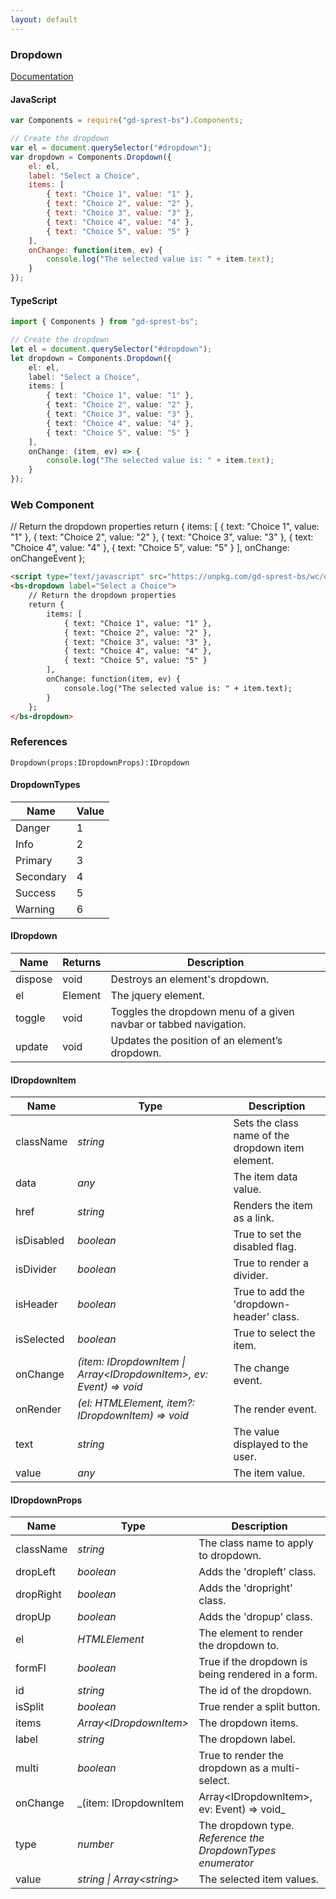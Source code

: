 ```yaml
---
layout: default
---
```


### Dropdown
[Documentation](https://getbootstrap.com/docs/4.1/components/dropdowns)

<div id="dropdownDemo"></div>

#### JavaScript
```js
var Components = require("gd-sprest-bs").Components;

// Create the dropdown
var el = document.querySelector("#dropdown");
var dropdown = Components.Dropdown({
    el: el,
    label: "Select a Choice",
    items: [
        { text: "Choice 1", value: "1" },
        { text: "Choice 2", value: "2" },
        { text: "Choice 3", value: "3" },
        { text: "Choice 4", value: "4" },
        { text: "Choice 5", value: "5" }
    ],
    onChange: function(item, ev) {
        console.log("The selected value is: " + item.text);
    }
});
```

#### TypeScript

```ts
import { Components } from "gd-sprest-bs";

// Create the dropdown
let el = document.querySelector("#dropdown");
let dropdown = Components.Dropdown({
    el: el,
    label: "Select a Choice",
    items: [
        { text: "Choice 1", value: "1" },
        { text: "Choice 2", value: "2" },
        { text: "Choice 3", value: "3" },
        { text: "Choice 4", value: "4" },
        { text: "Choice 5", value: "5" }
    ],
    onChange: (item, ev) => {
        console.log("The selected value is: " + item.text);
    }
});
```

### Web Component

<bs-dropdown label="Select a Choice">
    // Return the dropdown properties
    return {
        items: [
            { text: "Choice 1", value: "1" },
            { text: "Choice 2", value: "2" },
            { text: "Choice 3", value: "3" },
            { text: "Choice 4", value: "4" },
            { text: "Choice 5", value: "5" }
        ],
        onChange: onChangeEvent
    };
</bs-dropdown>

```html
<script type="text/javascript" src="https://unpkg.com/gd-sprest-bs/wc/dist/gd-sprest-bs.js"></script>
<bs-dropdown label="Select a Choice">
    // Return the dropdown properties
    return {
        items: [
            { text: "Choice 1", value: "1" },
            { text: "Choice 2", value: "2" },
            { text: "Choice 3", value: "3" },
            { text: "Choice 4", value: "4" },
            { text: "Choice 5", value: "5" }
        ],
        onChange: function(item, ev) {
            console.log("The selected value is: " + item.text);
        }
    };
</bs-dropdown>
```

### References

```
Dropdown(props:IDropdownProps):IDropdown
```

#### DropdownTypes

| Name | Value |
| --- | --- |
| Danger | 1 |
| Info | 2 |
| Primary | 3 |
| Secondary | 4 |
| Success | 5 |
| Warning | 6 |

#### IDropdown

| Name | Returns | Description |
| --- | --- | --- |
| dispose | void | Destroys an element's dropdown. |
| el | Element | The jquery element. |
| toggle | void | Toggles the dropdown menu of a given navbar or tabbed navigation. |
| update | void | Updates the position of an element’s dropdown. |

#### IDropdownItem

| Name | Type | Description |
| --- | --- | --- |
| className | _string_ | Sets the class name of the dropdown item element. |
| data | _any_ | The item data value. |
| href | _string_ | Renders the item as a link. |
| isDisabled | _boolean_ | True to set the disabled flag. |
| isDivider | _boolean_ | True to render a divider. |
| isHeader | _boolean_ | True to add the 'dropdown-header' class. |
| isSelected | _boolean_ | True to select the item. |
| onChange | _(item: IDropdownItem \| Array&lt;IDropdownItem&gt;, ev: Event) => void_ | The change event. |
| onRender | _(el: HTMLElement, item?: IDropdownItem) => void_ | The render event. |
| text | _string_ | The value displayed to the user. |
| value | _any_ | The item value. |

#### IDropdownProps

| Name | Type | Description |
| --- | --- | --- |
| className | _string_ | The class name to apply to dropdown. |
| dropLeft | _boolean_ | Adds the 'dropleft' class. |
| dropRight | _boolean_ | Adds the 'dropright' class. |
| dropUp | _boolean_ | Adds the 'dropup' class. |
| el | _HTMLElement_ | The element to render the dropdown to. |
| formFl | _boolean_ | True if the dropdown is being rendered in a form. |
| id | _string_ | The id of the dropdown. |
| isSplit | _boolean_ | True render a split button. |
| items | _Array&lt;IDropdownItem&gt;_ | The dropdown items. |
| label | _string_ | The dropdown label. |
| multi | _boolean_ | True to render the dropdown as a multi-select. |
| onChange | _(item: IDropdownItem | Array&lt;IDropdownItem&gt;, ev: Event) => void_ | The change event. |
| type | _number_ | The dropdown type. _Reference the DropdownTypes enumerator_ |
| value | _string \| Array&lt;string&gt;_ | The selected item values. |

<script type="text/javascript">
    // Set the change event
    function onChangeEvent(item, ev) {
        console.log("The selected value is: " + item.text);
    }

    // Wait for the window to be loaded
    window.addEventListener("load", function() {
        // See if a dropdown exists
        var dropdown = document.querySelector("#dropdownDemo");
        if(dropdown) {
            // Render the dropdown
            $REST.Components.Dropdown({
                el: dropdown,
                label: "Select a Choice",
                onChange: onChangeEvent,
                items: [
                    { text: "Choice 1", value: "1" },
                    { text: "Choice 2", value: "2" },
                    { text: "Choice 3", value: "3" },
                    { text: "Choice 4", value: "4" },
                    { text: "Choice 5", value: "5" }
                ]
            });
        }
    });
</script>